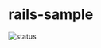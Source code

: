 # rails-sample

![status](https://circleci.com/gh/violetyk/rails-sample.svg?style=shield&circle-token=cc70abd67d48d7fd160e642b7e0029957b6919ec)
